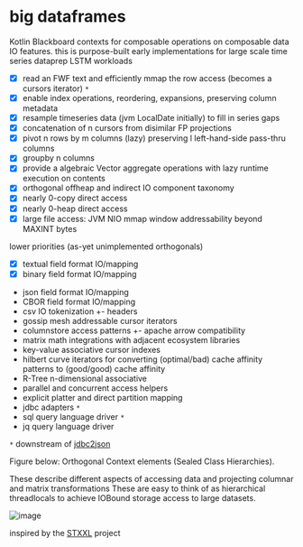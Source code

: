 # big dataframes 

Kotlin Blackboard contexts for composable operations on composable data IO features. 
this is purpose-built early implementations for large scale time series dataprep LSTM workloads

 -[X] read an FWF text and efficiently mmap the row access (becomes a cursors iterator) `*`
 -[X] enable index operations, reordering, expansions, preserving column metadata 
 -[X] resample timeseries data (jvm LocalDate initially) to fill in series gaps   
 -[X] concatenation of n cursors from disimilar FP projections 
 -[X] pivot n rows by m columns (lazy) preserving l left-hand-side pass-thru columns
 -[X] groupby n columns 
 -[X] provide a algebraic Vector aggregate operations with lazy runtime execution on contents   
 -[X] orthogonal offheap and indirect IO component taxonomy
 -[X] nearly 0-copy direct access  
 -[X] nearly 0-heap direct access  
 -[X] large file access: JVM NIO mmap window addressability beyond MAXINT bytes   
 
 lower priorities (as-yet unimplemented orthogonals)
 -[X] textual field format IO/mapping
 -[X] binary  field format IO/mapping 
 * json    field format IO/mapping
 * CBOR    field format IO/mapping 
 * csv IO tokenization +- headers
 * gossip mesh addressable cursor iterators
 * columnstore access patterns +- apache arrow compatibility
 * matrix math integrations with adjacent ecosystem libraries
 * key-value associative cursor indexes
 * hilbert curve iterators for converting (optimal/bad) cache affinity patterns to (good/good) cache affinity 
 * R-Tree n-dimensional associative  
 * parallel and concurrent access helpers
 * explicit platter and direct partition mapping 
 * jdbc adapters `*`
 * sql query language driver `*`
 * jq query language driver  
 
 `*` downstream of [jdbc2json](https://github.com/jnorthrup/jdbc2json)
 
Figure below: Orthogonal Context elements (Sealed Class Hierarchies).
   
These describe different aspects of accessing 
data and projecting columnar and matrix transformations 
These are easy to think of as hierarchical threadlocals to achieve IOBound storage access to large datasets. 


![image](https://user-images.githubusercontent.com/73514/71553240-7a838500-2a3e-11ea-8e3e-b85c0602873f.png)

inspired by the [STXXL](https://stxxl.org)  project
